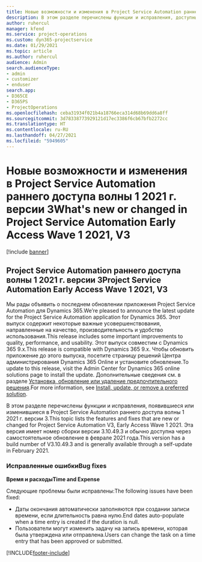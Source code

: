 ```yaml
---
title: Новые возможности и изменения в Project Service Automation раннего доступа волны 1 2021 г. версии 3
description: В этом разделе перечислены функции и исправления, доступные в Project Service Automation раннего доступа волны 1 2021 г. версии 3
author: ruhercul
manager: kfend
ms.service: project-operations
ms.custom: dyn365-projectservice
ms.date: 01/29/2021
ms.topic: article
ms.author: ruhercul
audience: Admin
search.audienceType:
- admin
- customizer
- enduser
search.app:
- D365CE
- D365PS
- ProjectOperations
ms.openlocfilehash: ceba31934f021b4a18766eca314d68b69dd6a8ff
ms.sourcegitcommit: 3d78338773929121d17ec3386f6cb67bfb2272cc
ms.translationtype: HT
ms.contentlocale: ru-RU
ms.lasthandoff: 04/27/2021
ms.locfileid: "5949605"
---
```

# <a name="whats-new-or-changed-in-project-service-automation-early-access-wave-1-2021-v3"></a><span data-ttu-id="b7a05-103">Новые возможности и изменения в Project Service Automation раннего доступа волны 1 2021 г. версии 3</span><span class="sxs-lookup"><span data-stu-id="b7a05-103">What's new or changed in Project Service Automation Early Access Wave 1 2021, V3</span></span>

[!include [banner](../includes/psa-now-project-operations.md)]

## <a name="project-service-automation-early-access-wave-1-2021-v3"></a><span data-ttu-id="b7a05-104">Project Service Automation раннего доступа волны 1 2021 г. версии 3</span><span class="sxs-lookup"><span data-stu-id="b7a05-104">Project Service Automation Early Access Wave 1 2021, V3</span></span>

<span data-ttu-id="b7a05-105">Мы рады объявить о последнем обновлении приложения Project Service Automation для Dynamics 365.</span><span class="sxs-lookup"><span data-stu-id="b7a05-105">We’re pleased to announce the latest update for the Project Service Automation application for Dynamics 365.</span></span> <span data-ttu-id="b7a05-106">Этот выпуск содержит некоторые важные усовершенствования, направленные на качество, производительность и удобство использования.</span><span class="sxs-lookup"><span data-stu-id="b7a05-106">This release includes some important improvements to quality, performance, and usability.</span></span> <span data-ttu-id="b7a05-107">Этот выпуск совместим с Dynamics 365 9.x.</span><span class="sxs-lookup"><span data-stu-id="b7a05-107">This release is compatible with Dynamics 365 9.x.</span></span> <span data-ttu-id="b7a05-108">Чтобы обновить приложение до этого выпуска, посетите страницу решений Центра администрирования Dynamics 365 Online и установите обновление.</span><span class="sxs-lookup"><span data-stu-id="b7a05-108">To update to this release, visit the Admin Center for Dynamics 365 online solutions page to install the update.</span></span> <span data-ttu-id="b7a05-109">Дополнительные сведения см. в разделе [Установка, обновление или удаление предпочтительного решения](/power-platform/admin/install-remove-preferred-solution).</span><span class="sxs-lookup"><span data-stu-id="b7a05-109">For more information, see [Install, update, or remove a preferred solution](/power-platform/admin/install-remove-preferred-solution).</span></span>

<span data-ttu-id="b7a05-110">В этом разделе перечислены функции и исправления, появившиеся или изменившиеся в Project Service Automation раннего доступа волны 1 2021 г. версии 3.</span><span class="sxs-lookup"><span data-stu-id="b7a05-110">This topic lists the features and fixes that are new or changed for Project Service Automation V3, Early Access Wave 1 2021.</span></span> <span data-ttu-id="b7a05-111">Эта версия имеет номер сборки версии 3.10.49.3 и обычно доступна через самостоятельное обновление в феврале 2021 года.</span><span class="sxs-lookup"><span data-stu-id="b7a05-111">This version has a build number of V3.10.49.3 and is generally available through a self-update in February 2021.</span></span>


### <a name="bug-fixes"></a><span data-ttu-id="b7a05-112">Исправленные ошибки</span><span class="sxs-lookup"><span data-stu-id="b7a05-112">Bug fixes</span></span>

<span data-ttu-id="b7a05-113">**Время и расходы**</span><span class="sxs-lookup"><span data-stu-id="b7a05-113">**Time and Expense**</span></span>

<span data-ttu-id="b7a05-114">Следующие проблемы были исправлены:</span><span class="sxs-lookup"><span data-stu-id="b7a05-114">The following issues have been fixed:</span></span>

- <span data-ttu-id="b7a05-115">Даты окончания автоматически заполняются при создании записи времени, если длительность равна нулю.</span><span class="sxs-lookup"><span data-stu-id="b7a05-115">End dates auto-populate when a time entry is created if the duration is null.</span></span>
- <span data-ttu-id="b7a05-116">Пользователи могут изменить задачу на запись времени, которая была утверждена или отправлена.</span><span class="sxs-lookup"><span data-stu-id="b7a05-116">Users can change the task on a time entry that has been approved or submitted.</span></span>


[!INCLUDE[footer-include](../includes/footer-banner.md)]